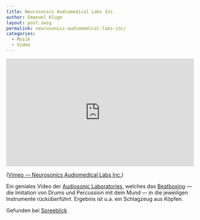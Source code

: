```yaml
---
title: Neurosonics Audiomedical Labs Inc.
author: Emanuel Kluge
layout: post.swig
permalink: neurosonics-audiomedical-labs-inc/
categories:
  - Musik
  - Video
---
```


<div style="position: relative; max-width: 660px; padding-top: 57.575758%; margin: 1em 0; overflow: hidden">
  <iframe src="https://player.vimeo.com/video/6223439?color=ffffff&amp;title=0&amp;byline=0&amp;portrait=0" width="660" height="380" frameborder="0" webkitallowfullscreen mozallowfullscreen allowfullscreen style="position: absolute; top: 0; right: 0; bottom: 0; left: 0; width: 100%; height: 100%"></iframe>
</div>

([Vimeo &mdash; Neurosonics Audiomedical Labs Inc.][vimeo])

Ein geniales Video der [Audiosonic Laboratories][neurosonicsaudiomedical], welches das [Beatboxing][beatboxing] &mdash; die Imitation von Drums und Percussion mit dem Mund &mdash; in die jeweiligen Instrumente rücküberführt. Ergebnis ist u.a. ein Schlagzeug aus Köpfen.

Gefunden bei [Spreeblick][spreeblick]

[vimeo]: http://vimeo.com/6223439
[neurosonicsaudiomedical]: http://www.neurosonicsaudiomedical.com/
[beatboxing]: http://de.wikipedia.org/wiki/Beatboxing
[spreeblick]: http://www.spreeblick.com/2009/08/26/neurosonics-audiomedical-labs-inc/
